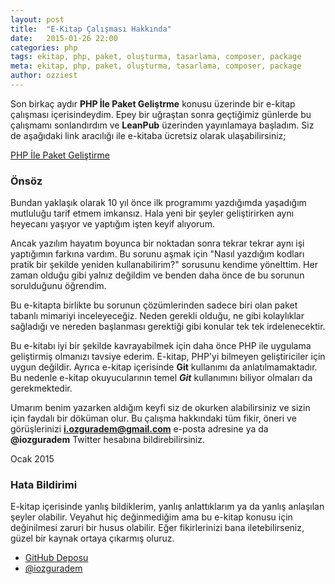 ```yaml
---
layout: post
title:  "E-Kitap Çalışması Hakkında"
date:   2015-01-26 22:00
categories: php
tags: ekitap, php, paket, oluşturma, tasarlama, composer, package
meta: ekitap, php, paket, oluşturma, tasarlama, composer, package
author: ozziest
---
```


Son birkaç aydır **PHP İle Paket Geliştrme** konusu üzerinde bir e-kitap çalışması içerisindeydim. Epey bir uğraştan sonra geçtiğimiz günlerde bu çalışmamı sonlandırdım ve **LeanPub** üzerinden yayınlamaya başladım. Siz de aşağıdaki link aracılığı ile e-kitaba ücretsiz olarak ulaşabilirsiniz;

[PHP İle Paket Geliştirme](https://leanpub.com/phpilepaketgelistirme)

### Önsöz

Bundan yaklaşık olarak 10 yıl önce ilk programımı yazdığımda yaşadığım mutluluğu tarif etmem imkansız. Hala yeni bir şeyler geliştirirken aynı heyecanı yaşıyor ve yaptığım işten keyif alıyorum. 

Ancak yazılım hayatım boyunca bir noktadan sonra tekrar tekrar aynı işi yaptığımın farkına vardım. Bu sorunu aşmak için "Nasıl yazdığım kodları pratik bir şekilde yeniden kullanabilirim?" sorusunu kendime yönelttim. Her zaman olduğu gibi yalnız değildim ve benden daha önce de bu sorunun sorulduğunu öğrendim.

Bu e-kitapta birlikte bu sorunun çözümlerinden sadece biri olan paket tabanlı mimariyi inceleyeceğiz. Neden gerekli olduğu, ne gibi kolaylıklar sağladığı ve nereden başlanması gerektiği gibi konular tek tek irdelenecektir. 

Bu e-kitabı iyi bir şekilde kavrayabilmek için daha önce PHP ile uygulama geliştirmiş olmanızı tavsiye ederim. E-kitap, PHP'yi bilmeyen geliştiriciler için uygun değildir. Ayrıca e-kitap içerisinde **Git** kullanımı da anlatılmamaktadır. Bu nedenle e-kitap okuyucularının temel ***Git*** kullanımını biliyor olmaları da gerekmektedir. 

Umarım benim yazarken aldığım keyfi siz de okurken alabilirsiniz ve sizin için faydalı bir döküman olur. Bu çalışma hakkındaki tüm fikir, öneri ve görüşlerinizi **i.ozguradem@gmail.com** e-posta adresine ya da **@iozguradem** Twitter hesabına bildirebilirsiniz.

Ocak 2015

### Hata Bildirimi 

E-kitap içerisinde yanlış bildiklerim, yanlış anlattıklarım ya da yanlış anlaşılan şeyler olabilir. Veyahut hiç değinmediğim ama bu e-kitap konusu için değinilmesi zaruri bir husus olabilir. Eğer fikirlerinizi bana iletebilirseniz, güzel bir kaynak ortaya çıkarmış oluruz.


* [GitHub Deposu](https://github.com/ozziest/phppaketigelistirme)
* [@iozguradem](https://twitter.com/iozguradem)


